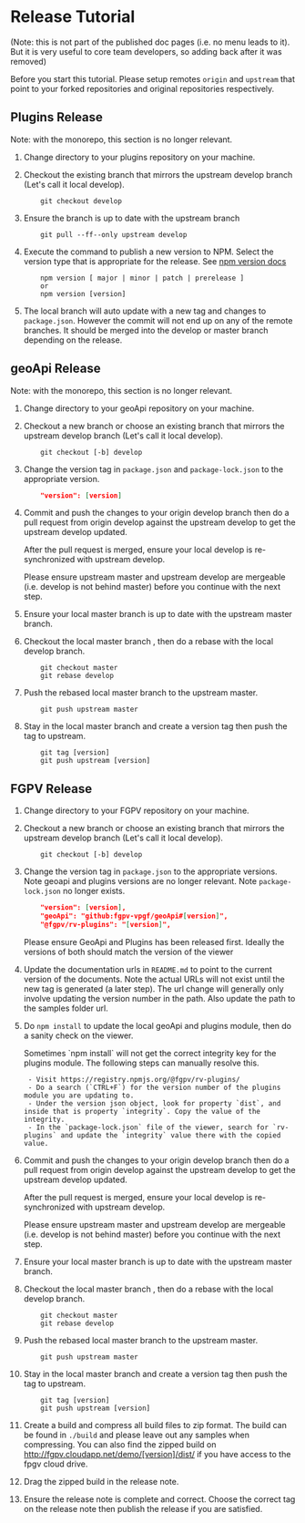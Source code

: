 # Release Tutorial

(Note: this is not part of the published doc pages (i.e. no menu leads to it). But it is very useful to core team developers, so adding back after it was removed)

Before you start this tutorial.  Please setup remotes `origin` and `upstream` that point to your forked repositories and original repositories respectively.

## Plugins Release

Note: with the monorepo, this section is no longer relevant.

1. Change directory to your plugins repository on your machine.

2. Checkout the existing branch that mirrors the upstream develop branch (Let's call it local develop).

    ```
        git checkout develop
    ```

3. Ensure the branch is up to date with the upstream branch

    ```
        git pull --ff--only upstream develop
    ```

4. Execute the command to publish a new version to NPM. Select the version type that is appropriate for the release. See [npm version docs](https://docs.npmjs.com/cli/version)

    ```
        npm version [ major | minor | patch | prerelease ]
        or
        npm version [version]
    ```

5. The local branch will auto update with a new tag and changes to `package.json`. However the commit will not end up on any of the remote branches. It should be merged into the develop or master branch depending on the release.

## geoApi Release

Note: with the monorepo, this section is no longer relevant.

1. Change directory to your geoApi repository on your machine.

2. Checkout a new branch or choose an existing branch that mirrors the upstream develop branch (Let's call it local develop).

    ```
        git checkout [-b] develop
    ```

3. Change the version tag in `package.json` and `package-lock.json` to the appropriate version.

    ```json
        "version": [version]
    ```

4. Commit and push the changes to your origin develop branch then do a pull request from origin develop against the upstream develop to get the upstream develop updated.

    <p class="tip">
        After the pull request is merged, ensure your local develop is re-synchronized with upstream develop.
    </p>

    <p class="danger">
        Please ensure upstream master and upstream develop are mergeable (i.e. develop is not behind master) before you continue with the next step.
    </p>

5. Ensure your local master branch is up to date with the upstream master branch.

6. Checkout the local master branch , then do a rebase with the local develop branch.

    ```
        git checkout master
        git rebase develop
    ```

7. Push the rebased local master branch to the upstream master.

    ```
        git push upstream master
    ```

8. Stay in the local master branch and create a version tag then push the tag to upstream.

    ```
        git tag [version]
        git push upstream [version]
    ```

## FGPV Release

1. Change directory to your FGPV repository on your machine.

2. Checkout a new branch or choose an existing branch that mirrors the upstream develop branch (Let's call it local develop).

    ```
        git checkout [-b] develop
    ```

3. Change the version tag in `package.json` to the appropriate versions. Note geoapi and plugins versions are no longer relevant. Note `package-lock.json` no longer exists.

    ```json
        "version": [version],
        "geoApi": "github:fgpv-vpgf/geoApi#[version]",
        "@fgpv/rv-plugins": "[version]",
    ```
    <p class="tip">
        Please ensure GeoApi and Plugins has been released first.  Ideally the versions of both should match the version of the viewer
    </p>

4. Update the documentation urls in `README.md` to point to the current version of the documents. Note the actual URLs will not exist until the new tag is generated (a later step).  The url change will generally only involve updating the version number in the path. Also update the path to the samples folder url.

5. Do `npm install` to update the local geoApi and plugins module, then do a sanity check on the viewer.

    <p class="tip">
        Sometimes `npm install` will not get the correct integrity key for the plugins module. The following steps can manually resolve this.

        - Visit https://registry.npmjs.org/@fgpv/rv-plugins/
        - Do a search (`CTRL+F`) for the version number of the plugins module you are updating to.
        - Under the version json object, look for property `dist`, and inside that is property `integrity`. Copy the value of the integrity.
        - In the `package-lock.json` file of the viewer, search for `rv-plugins` and update the `integrity` value there with the copied value.
    </p>

6. Commit and push the changes to your origin develop branch then do a pull request from origin develop against the upstream develop to get the upstream develop updated.

    <p class="tip">
        After the pull request is merged, ensure your local develop is re-synchronized with upstream develop.
    </p>

    <p class="danger">
        Please ensure upstream master and upstream develop are mergeable (i.e. develop is not behind master) before you continue with the next step.
    </p>

7. Ensure your local master branch is up to date with the upstream master branch.

8. Checkout the local master branch , then do a rebase with the local develop branch.

    ```
        git checkout master
        git rebase develop
    ```

9. Push the rebased local master branch to the upstream master.

    ```
        git push upstream master
    ```

10. Stay in the local master branch and create a version tag then push the tag to upstream.

    ```
        git tag [version]
        git push upstream [version]
    ```

11. Create a build and compress all build files to zip format.  The build can be found in `./build` and please leave out any samples when compressing.  You can also find the zipped build on http://fgpv.cloudapp.net/demo/[version]/dist/ if you have access to the fpgv cloud drive.

12. Drag the zipped build in the release note.

13. Ensure the release note is complete and correct.  Choose the correct tag on the release note then publish the release if you are satisfied.

